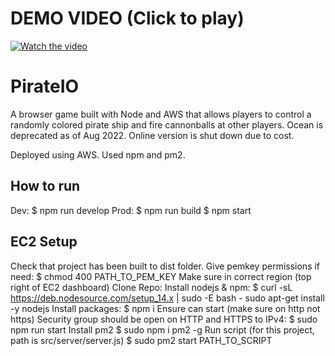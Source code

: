 # DEMO VIDEO (Click to play)
[![Watch the video](https://img.youtube.com/vi/cn3ZHPAdLyk/maxresdefault.jpg)](https://youtu.be/cn3ZHPAdLyk&ab_channel=EricBollar)

# PirateIO
A browser game built with Node and AWS that allows players to control a randomly colored pirate ship and fire cannonballs at other players. Ocean is deprecated as of Aug 2022. Online version is shut down due to cost.

Deployed using AWS. Used npm and pm2.

## How to run
Dev: 
$ npm run develop
Prod: 
$ npm run build
$ npm start

## EC2 Setup
Check that project has been built to dist folder.
Give pemkey permissions if need:
$ chmod 400 PATH_TO_PEM_KEY
Make sure in correct region (top right of EC2 dashboard)
Clone Repo:
Install nodejs & npm: 
$ curl -sL https://deb.nodesource.com/setup_14.x | sudo -E bash - 
sudo apt-get install -y nodejs
Install packages:
$ npm i
Ensure can start (make sure on http not https) Security group should be open on HTTP and HTTPS to IPv4:
$ sudo npm run start
Install pm2
$ sudo npm i pm2 -g
Run script (for this project, path is src/server/server.js)
$ sudo pm2 start PATH_TO_SCRIPT
